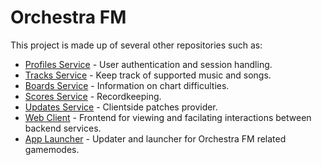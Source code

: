 # Orchestra FM

This project is made up of several other repositories such as:

- [Profiles Service](https://github.com/orchestrafm/profiles) - User authentication and session handling.
- [Tracks Service](https://github.com/orchestrafm/tracks) - Keep track of supported music and songs. 
- [Boards Service](https://github.com/orchestrafm/boards) - Information on chart difficulties.
- [Scores Service](https://github.com/orchestrafm/scores) - Recordkeeping.
- [Updates Service](https://github.com/orchestrafm/updates) - Clientside patches provider.
- [Web Client](https://github.com/orchestrafm/web) - Frontend for viewing and facilating interactions between backend services.
- [App Launcher](https://github.com/orchestrafm/applauncher) - Updater and launcher for Orchestra FM related gamemodes.